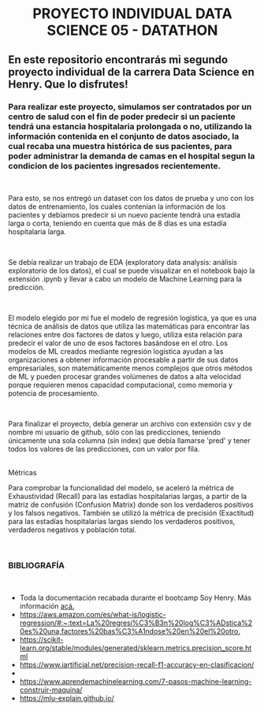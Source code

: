 <h1 align="center"> PROYECTO INDIVIDUAL DATA SCIENCE 05 - DATATHON</h1>
<h2> En este repositorio encontrarás mi segundo proyecto individual de la carrera Data Science en Henry. Que lo disfrutes!</h2>

<h3>Para realizar este proyecto, simulamos ser contratados por un centro de salud con el fin de poder predecir si un paciente tendrá una estancia hospitalaria prolongada o no, utilizando la información contenida en el conjunto de datos asociado, la cual recaba una muestra histórica de sus pacientes, para poder administrar la demanda de camas en el hospital segun la condicion de los pacientes ingresados ​​recientemente.</h3><br>
<p>Para esto, se nos entregó un dataset con los datos de prueba y uno con los datos de entrenamiento, los cuales contenían la información de los pacientes y debíamos predecir si un nuevo paciente tendrá una estadía larga o corta, teniendo en cuenta que más de 8 días es una estadía hospitalaria larga.</p><br>
<p>Se debía realizar un trabajo de EDA (exploratory data analysis: análisis exploratorio de los datos), el cual se puede visualizar en el notebook bajo la extensión .ipynb y llevar a cabo un modelo de Machine Learning para la predicción.</p><br>
<p>El modelo elegido por mi fue el modelo de regresión logística, ya que es una técnica de análisis de datos que utiliza las matemáticas para encontrar las relaciones entre dos factores de datos y luego, utiliza esta relación para predecir el valor de uno de esos factores basándose en el otro. Los modelos de ML creados mediante regresión logística ayudan a las organizaciones a obtener información procesable a partir de sus datos empresariales, son matemáticamente menos complejos que otros métodos de ML y pueden procesar grandes volúmenes de datos a alta velocidad porque requieren menos capacidad computacional, como memoria y potencia de procesamiento.</p><br>
<p>Para finalizar el proyecto, debía generar un archivo con extensión csv y de nombre mi usuario de github, sólo con las predicciones, teniendo únicamente una sola columna (sin index) que debía llamarse 'pred' y tener todos los valores de las predicciones, con un valor por fila.</p><br>
Métricas
<p>Para comprobar la funcionalidad del modelo, se aceleró la métrica de Exhaustividad (Recall) para las estadías hospitalarias largas, a partir de la matriz de confusión (Confusion Matrix) donde son los verdaderos positivos y los falsos negativos. También se utilizó la métrica de precisión (Exactitud) para las estadías hospitalarias largas siendo los verdaderos positivos, verdaderos negativos y población total.</p></br>
<h3>BIBLIOGRAFÍA</h3><br>
<ul><li>Toda la documentación recabada durante el bootcamp Soy Henry. Más información <a href=https://www.soyhenry.com/carrera-data-science>acá.</a></li>
<li><a href= https://aws.amazon.com/es/what-is/logistic-regression/#:~:text=La%20regresi%C3%B3n%20log%C3%ADstica%20es%20una,factores%20bas%C3%A1ndose%20en%20el%20otro.>https://aws.amazon.com/es/what-is/logistic-regression/#:~:text=La%20regresi%C3%B3n%20log%C3%ADstica%20es%20una,factores%20bas%C3%A1ndose%20en%20el%20otro.</a></li>
<li><a href=https://scikit-learn.org/stable/modules/generated/sklearn.metrics.precision_score.html>https://scikit-learn.org/stable/modules/generated/sklearn.metrics.precision_score.html</a></li>
<li><a href=https://www.iartificial.net/precision-recall-f1-accuracy-en-clasificacion/>https://www.iartificial.net/precision-recall-f1-accuracy-en-clasificacion/</a></li>
<li><a href=https://scikit-learn.org/stable/modules/generated/sklearn.preprocessing.LabelEncoder.html></a></li>
<li><a href=https://www.aprendemachinelearning.com/7-pasos-machine-learning-construir-maquina/>https://www.aprendemachinelearning.com/7-pasos-machine-learning-construir-maquina/</a></li>
<li><a href=https://mlu-explain.github.io/>https://mlu-explain.github.io/</a></li></ul>
